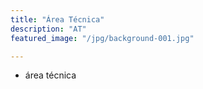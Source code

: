 ```yaml
---
title: "Área Técnica"
description: "AT"
featured_image: "/jpg/background-001.jpg"

---
```


* área técnica
